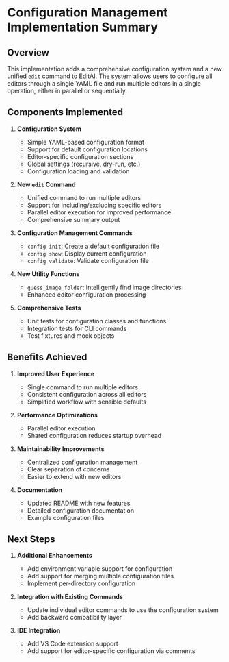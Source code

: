 # Configuration Management Implementation Summary

## Overview

This implementation adds a comprehensive configuration system and a new unified `edit` command to EditAI. The system allows users to configure all editors through a single YAML file and run multiple editors in a single operation, either in parallel or sequentially.

## Components Implemented

1. **Configuration System**
   - Simple YAML-based configuration format
   - Support for default configuration locations
   - Editor-specific configuration sections
   - Global settings (recursive, dry-run, etc.)
   - Configuration loading and validation

2. **New `edit` Command**
   - Unified command to run multiple editors
   - Support for including/excluding specific editors
   - Parallel editor execution for improved performance
   - Comprehensive summary output

3. **Configuration Management Commands**
   - `config init`: Create a default configuration file
   - `config show`: Display current configuration
   - `config validate`: Validate configuration file

4. **New Utility Functions**
   - `guess_image_folder`: Intelligently find image directories
   - Enhanced editor configuration processing

5. **Comprehensive Tests**
   - Unit tests for configuration classes and functions
   - Integration tests for CLI commands
   - Test fixtures and mock objects

## Benefits Achieved

1. **Improved User Experience**
   - Single command to run multiple editors
   - Consistent configuration across all editors
   - Simplified workflow with sensible defaults

2. **Performance Optimizations**
   - Parallel editor execution
   - Shared configuration reduces startup overhead

3. **Maintainability Improvements**
   - Centralized configuration management
   - Clear separation of concerns
   - Easier to extend with new editors

4. **Documentation**
   - Updated README with new features
   - Detailed configuration documentation
   - Example configuration files

## Next Steps

1. **Additional Enhancements**
   - Add environment variable support for configuration
   - Add support for merging multiple configuration files
   - Implement per-directory configuration

2. **Integration with Existing Commands**
   - Update individual editor commands to use the configuration system
   - Add backward compatibility layer

3. **IDE Integration**
   - Add VS Code extension support
   - Add support for editor-specific configuration via comments
